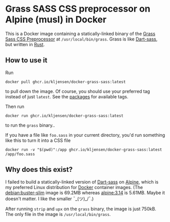 # Grass SASS CSS preprocessor on Alpine (musl) in Docker

This is a Docker image containing a statically-linked binary of the [Grass Sass
CSS Preprocessor](https://github.com/connorskees/grass) at
`/usr/local/bin/grass`. Grass is like
[Dart-sass](https://github.com/sass/dart-sass), but written in
[Rust](https://www.rust-lang.org/).

## How to use it

Run

```
docker pull ghcr.io/kljensen/docker-grass-sass:latest
```

to pull down the image. Of course, you should use your preferred tag instead of
just `latest`. See the
[packages](https://github.com/kljensen/docker-grass-sass/pkgs/container/docker-grass-sass)
for available tags.

Then run

```
docker run ghcr.io/kljensen/docker-grass-sass:latest
```

to run the `grass` binary..

If you have a file like `foo.sass` in your current directory, you'd run
something like this to turn it into a CSS file

```
docker run -v "$(pwd)":/app ghcr.io/kljensen/docker-grass-sass:latest /app/foo.sass
```

## Why does this exist?

I failed to build a statically-linked version of
[Dart-sass](https://github.com/sass/dart-sass) on
[Alpine](https://www.alpinelinux.org/), which is my preferred Linux
distribution for [Docker](https://www.docker.com/) container images. (The
[debian:buster-slim](https://hub.docker.com/_/debian) image is 69.2MB whereas
[alpine:3.14](https://hub.docker.com/_/alpine) is 5.61MB. Maybe it doesn't
matter. I like the smaller ¯\_(ツ)_/¯.)

After running `strip` and `upx` on the `grass` binary, the image is just 750kB.
The only file in the image is `/usr/local/bin/grass`.

